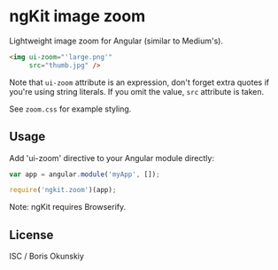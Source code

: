 # ngKit image zoom

Lightweight image zoom for Angular (similar to Medium's).

```html
<img ui-zoom="'large.png'"
     src="thumb.jpg" />
```

Note that `ui-zoom` attribute is an expression, don't forget extra quotes
if you're using string literals. If you omit the value, `src` attribute is taken.

See `zoom.css` for example styling.

## Usage

Add 'ui-zoom' directive to your Angular module directly:

```js
var app = angular.module('myApp', []);

require('ngkit.zoom')(app);
```

Note: ngKit requires Browserify.

## License

ISC / Boris Okunskiy
